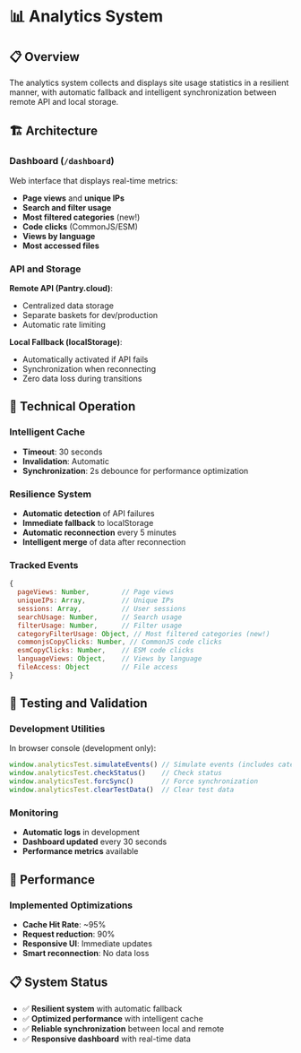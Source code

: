 # 📊 Analytics System

## 📋 Overview

The analytics system collects and displays site usage statistics in a resilient manner, with automatic fallback and intelligent synchronization between remote API and local storage.

## 🏗️ Architecture

### Dashboard (`/dashboard`)

Web interface that displays real-time metrics:

- **Page views** and **unique IPs**
- **Search and filter usage**
- **Most filtered categories** (new!)
- **Code clicks** (CommonJS/ESM)
- **Views by language**
- **Most accessed files**

### API and Storage

**Remote API (Pantry.cloud)**:

- Centralized data storage
- Separate baskets for dev/production
- Automatic rate limiting

**Local Fallback (localStorage)**:

- Automatically activated if API fails
- Synchronization when reconnecting
- Zero data loss during transitions

## 🔧 Technical Operation

### Intelligent Cache

- **Timeout**: 30 seconds
- **Invalidation**: Automatic
- **Synchronization**: 2s debounce for performance optimization

### Resilience System

- **Automatic detection** of API failures
- **Immediate fallback** to localStorage
- **Automatic reconnection** every 5 minutes
- **Intelligent merge** of data after reconnection

### Tracked Events

```javascript
{
  pageViews: Number,        // Page views
  uniqueIPs: Array,         // Unique IPs
  sessions: Array,          // User sessions
  searchUsage: Number,      // Search usage
  filterUsage: Number,      // Filter usage
  categoryFilterUsage: Object, // Most filtered categories (new!)
  commonjsCopyClicks: Number, // CommonJS code clicks
  esmCopyClicks: Number,    // ESM code clicks
  languageViews: Object,    // Views by language
  fileAccess: Object        // File access
}
```

## 🧪 Testing and Validation

### Development Utilities

In browser console (development only):

```javascript
window.analyticsTest.simulateEvents() // Simulate events (includes categories)
window.analyticsTest.checkStatus()    // Check status
window.analyticsTest.forcSync()       // Force synchronization
window.analyticsTest.clearTestData()  // Clear test data
```

### Monitoring

- **Automatic logs** in development
- **Dashboard updated** every 30 seconds
- **Performance metrics** available

## 🚀 Performance

### Implemented Optimizations

- **Cache Hit Rate**: ~95%
- **Request reduction**: 90%
- **Responsive UI**: Immediate updates
- **Smart reconnection**: No data loss

## 📋 System Status

- ✅ **Resilient system** with automatic fallback
- ✅ **Optimized performance** with intelligent cache
- ✅ **Reliable synchronization** between local and remote
- ✅ **Responsive dashboard** with real-time data
